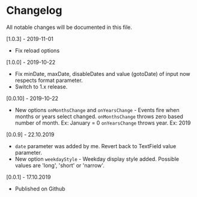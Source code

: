 # Changelog
All notable changes will be documented in this file.

[1.0.3] - 2019-11-01
* Fix reload options

[1.0.0] - 2019-10-22
* Fix minDate, maxDate, disableDates and value (gotoDate) of input now respects format parameter.
* Switch to 1.x release.

[0.0.10] - 2019-10-22
* New options `onMonthsChange` and `onYearsChange` - Events fire when months or years select changed.
    `onMonthsChange` throws zero based number of month. Ex: January = 0
    `onYearsChange` throws year. Ex: 2019

[0.0.9] - 22.10.2019
* `date` parameter was added by me. Revert back to TextField value parameter.
* New option `weekdayStyle` - Weekday display style added.
    Possible values are 'long', 'short' or 'narrow'.

[0.0.1] - 17.10.2019
* Published on Github
